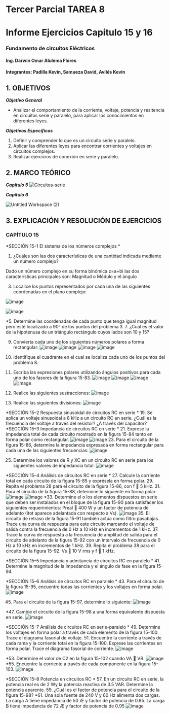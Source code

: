 # Tercer Parcial TAREA 8


# Informe Ejercicios Capitulo 15 y 16
### Fundamento de circuitos Eléctricos 
#### Ing. Darwin Omar Alulema Flores
#### Integrantes: Padilla Kevin, Samueza David, Avilés Kevin

## 1. OBJETIVOS

***Objetivo General***
- Analizar el comportamiento de la corriente, voltaje, potencia y resitencia en circuitos serie y paralelo, para aplicar los conocimientos en diferentes leyes.

***Objetivos Específicos***
 1. Definir y comprender lo que es un circuito serie y paralelo.
 2. Aplicar las diferentes leyes para encontrar corrientes y voltajes en circuitos complejos.
 3. Realizar ejercicios de conexión en serie y paralelo.
  ## 2. MARCO TEÓRICO
 
***Capitulo 5***
![Circuitos-serie](https://user-images.githubusercontent.com/94129932/143504394-6102300c-a96c-41d0-b1b1-294de2d02d48.png)


***Capitulo 6***

![Untitled Workspace (2)](https://user-images.githubusercontent.com/94129932/143504302-10a0f62e-236e-44cf-a838-65aea14ca2cb.png)

## 3. EXPLICACIÓN Y RESOLUCIÓN DE EJERCICIOS
### CAPÍTULO 15
  *SECCIÓN 15–1 El sistema de los números complejos *
  
1. ¿Cuáles son las dos características de una cantidad indicada mediante un número complejo?

Dado un número complejo en su forma binómica z=a+bi las dos características principales son:
Magnitud o Módulo y el ángulo

3. Localice los puntos representados por cada una de las siguientes coordenadas en el plano complejo:

![image](https://user-images.githubusercontent.com/94129932/154606676-9a45ae69-ff41-43c4-8bde-1b7354e40cfb.png)

![image](https://user-images.githubusercontent.com/94129932/154606604-17398ca7-c1b9-4563-a2c2-40ceb3d77fbf.png)

*5. Determine las coordenadas de cada punto que tenga igual magnitud pero esté localizado a 90° de los
puntos del problema 3.
7. ¿Cuál es el valor de la hipotenusa de un triángulo rectángulo cuyos lados son 10 y 15?

9. Convierta cada uno de los siguientes números polares a forma rectangular:
![image](https://user-images.githubusercontent.com/94129932/154599508-6f176101-b6ca-426b-bc02-b28b396af485.png)
![image](https://user-images.githubusercontent.com/94129932/154599518-c1fdcb14-4e44-4050-85fa-aba37c55958d.png)
![image](https://user-images.githubusercontent.com/94129932/154599526-b9d3b273-8f7a-4c9d-a02a-46e1350c4158.png)
![image](https://user-images.githubusercontent.com/94129932/154599541-77e12c35-d9fc-4a4d-8c30-5c0addfc5119.png)

11. Identifique el cuadrante en el cual se localiza cada uno de los puntos del problema 8.

13. Escriba las expresiones polares utilizando ángulos positivos para cada uno de los fasores de la figura 15-83.
![image](https://user-images.githubusercontent.com/94129932/154599592-83c40139-a7c6-40ed-a1f8-ca48bb60fbc7.png)
![image](https://user-images.githubusercontent.com/94129932/154599608-542467df-5812-4142-9bda-301108e91c5c.png)
![image](https://user-images.githubusercontent.com/94129932/154599631-9be53d5b-f44d-4797-9738-0d81d5be9284.png)
![image](https://user-images.githubusercontent.com/94129932/154599645-90e2c684-15e7-4567-b794-942aa8cd7e6b.png)

15. Realice las siguientes sustracciones:
![image](https://user-images.githubusercontent.com/94129932/154599676-38a13018-b94b-4f47-8799-736cc3369ea7.png)

17. Realice las siguientes divisiones:
![image](https://user-images.githubusercontent.com/94129932/154599711-7085149d-3803-4ce5-829c-a5fce8cbd632.png)

  *SECCIÓN 15–2 Respuesta sinusoidal de circuitos RC en serie *
19. Se aplica un voltaje sinusoidal a 8 kHz a un circuito RC en serie. ¿Cuál es la frecuencia del voltaje a
través del resistor? ¿A través del capacitor?
  *SECCIÓN 15–3 Impedancia de circuitos RC en serie *
21. Exprese la impedancia total de cada circuito mostrado en la figura 15-84 tanto en forma polar como
rectangular.
![image](https://user-images.githubusercontent.com/94129932/154599922-d6067f72-d170-45ce-9a59-80e51aadd8b7.png)
![image](https://user-images.githubusercontent.com/94129932/154599939-43401671-d91f-4df0-b9cf-d59165194622.png)
23. Para el circuito de la figura 15-86, determine la impedancia expresada en forma rectangular para cada
una de las siguientes frecuencias:
![image](https://user-images.githubusercontent.com/94129932/154600049-4958660d-c165-48e9-94e6-4fada14a8825.png)

25. Determine los valores de R y XC en un circuito RC en serie para los siguientes valores de impedancia
total:
![image](https://user-images.githubusercontent.com/94129932/154600089-3f715e3e-0bec-44ad-96cd-836eb51a11a3.png)

  *SECCIÓN 15–4 Análisis de circuitos RC en serie *
27. Calcule la corriente total en cada circuito de la figura 15-85 y exprésela en forma polar.
29. Repita el problema 28 para el circuito de la figura 15-86, con f  5 kHz.
31. Para el circuito de la figura 15-88, determine lo siguiente en forma polar:
![image](https://user-images.githubusercontent.com/94129932/154600162-7e49b9e0-d250-4f3d-a257-ef8dbfb6a437.png)
![image](https://user-images.githubusercontent.com/94129932/154600175-4e67fac6-902d-46e3-bffc-1e0142ae091a.png)
*33. Determine el o los elementos dispuestos en serie que deben ser instalados en el bloque de la figura 15-90
para satisfacer los siguientes requerimientos: Preal  400 W y un factor de potencia de adelanto (Itot
aparece adelantada con respecto a Vs).
![image](https://user-images.githubusercontent.com/94129932/154600271-ad5e65f9-8b08-4dc8-bf83-b39e430a4d3b.png)
35. El circuito de retraso de la figura 15-91 también actúa como filtro pasabajas. Trace una curva de respuesta
para este circuito marcando el voltaje de salida contra la frecuencia de 0 Hz a 10 kHz en incrementos
de 1 kHz.
37. Trace la curva de respuesta a la frecuencia de amplitud de salida para el circuito de adelanto de la figura
15-92 con un intervalo de frecuencia de 0 Hz a 10 kHz en incrementos de 1 kHz.
39. Repita el problema 38 para el circuito de la figura 15-92. Vs  10 V rms y f  1 kHz.

  *SECCIÓN 15–5 Impedancia y admitancia de circuitos RC en paralelo *
41. Determine la magnitud de la impedancia y el ángulo de fase en la figura 15-94.

  *SECCIÓN 15–6 Análisis de circuitos RC en paralelo *
43. Para el circuito de la figura 15-95, encuentre todas las corrientes y los voltajes en forma polar.
![image](https://user-images.githubusercontent.com/94129932/154600457-c670d738-2885-4f90-9f93-5a5ae61b4314.png)

45. Para el circuito de la figura 15-97, determine lo siguiente:
![image](https://user-images.githubusercontent.com/94129932/154600490-ec69b81f-5190-4105-9213-0dd0ee51545c.png)

*47. Cambie el circuito de la figura 15-98 a una forma equivalente dispuesta en serie.
![image](https://user-images.githubusercontent.com/94129932/154600522-660f45c6-f4c1-454d-8439-f74807c68717.png)


  *SECCIÓN 15–7 Análisis de circuitos RC en serie-paralelo *
49. Determine los voltajes en forma polar a través de cada elemento de la figura 15-100. Trace el diagrama
fasorial de voltaje.
51. Encuentre la corriente a través de cada rama y la corriente total en la figura 15-100. Exprese las corrientes
en forma polar. Trace el diagrama fasorial de corriente.
![image](https://user-images.githubusercontent.com/94129932/154600654-1cd6ed0f-b1d4-4563-8baf-c8c8f85140f3.png)

*53. Determine el valor de C2 en la figura 15-102 cuando VA  VB.
![image](https://user-images.githubusercontent.com/94129932/154600696-dff273c8-e464-413a-b876-06eeb08681df.png)
*55. Encuentre la corriente a través de cada componente en la figura 15-103.
![image](https://user-images.githubusercontent.com/94129932/154600746-7fd079d2-6997-4878-baa6-6914201c605a.png)

  *SECCIÓN 15–8 Potencia en circuitos RC *
57. En un circuito RC en serie, la potencia real es de 2 Wy la potencia reactiva de 3.5 VAR. Determine la
potencia aparente.
59. ¿Cuál es el factor de potencia para el circuito de la figura 15-98?
*61. Una sola fuente de 240 V y 60 Hz alimenta dos cargas. La carga A tiene impedancia de 50 Æ y factor
de potencia de 0.85. La carga B tiene impedancia de 72 Æ y factor de potencia de 0.95
![image](https://user-images.githubusercontent.com/94129932/154600840-4919cca2-dfd2-41f7-bc39-63399f9c46c0.png)
